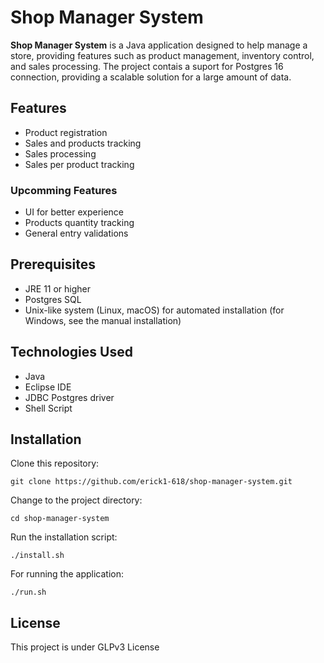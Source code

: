 # Shop Manager System

**Shop Manager System** is a Java application designed to help manage a store, providing features such as product management, inventory control, and sales processing. The project contais a suport for Postgres 16 connection, providing a
scalable solution for a large amount of data.

## Features

- Product registration
- Sales and products tracking
- Sales processing
- Sales per product tracking

### Upcomming Features

- UI for better experience
- Products quantity tracking
- General entry validations

## Prerequisites

- JRE 11 or higher
- Postgres SQL
- Unix-like system (Linux, macOS) for automated installation (for Windows, see the manual installation)

## Technologies Used

- Java
- Eclipse IDE
- JDBC Postgres driver
- Shell Script

## Installation

Clone this repository:

```
git clone https://github.com/erick1-618/shop-manager-system.git
```

Change to the project directory:

```
cd shop-manager-system
```

Run the installation script:

```
./install.sh
```

For running the application:

```
./run.sh
```

## License

This project is under GLPv3 License
